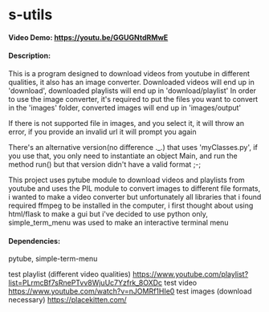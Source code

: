 # s-utils
#### Video Demo:  <https://youtu.be/GGUGNtdRMwE>
#### Description:
This is a program designed to download videos from youtube in different qualities, it also has an image converter.
Downloaded videos will end up in 'download', downloaded playlists will end up in 'download/playlist'
In order to use the image converter, it's required to put the files you want to convert in the 'images' folder, converted images will end up in 'images/output'

If there is not supported file in images, and you select it, it will throw an error, if you provide an invalid url it will prompt you again

There's an alternative version(no difference ._.) that uses 'myClasses.py', if you use that, you only need to instantiate an object Main, and run the method run() but that version didn't have a valid format ;-;

This project uses pytube module to download videos and playlists from youtube and uses the PIL module to convert images to different file formats, i wanted to make a video converter but unfortunately all libraries that i found required ffmpeg to be installed in the computer, i first thought about using html/flask to make a gui but i've decided to use python only, simple_term_menu was used to make an interactive terminal menu

#### Dependencies:
pytube, simple-term-menu

test playlist (different video qualities)
https://www.youtube.com/playlist?list=PLrmcBf7sRnePTvv8WjuUc7Yzfrk_8OXDc
test video
https://www.youtube.com/watch?v=nJOMRf1HIe0
test images (download necessary)
https://placekitten.com/